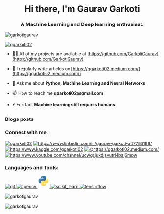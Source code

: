 <h1 align="center">Hi there, I'm Gaurav Garkoti</h1>
<h3 align="center">A Machine Learning and Deep learning enthusiast.</h3>

<p align="left"> <img src="https://komarev.com/ghpvc/?username=garkotigaurav&label=Profile%20views&color=0e75b6&style=flat" alt="garkotigaurav" /> </p>

<p align="left"> <a href="https://twitter.com/ggarkoti02" target="blank"><img src="https://img.shields.io/twitter/follow/ggarkoti02?logo=twitter&style=for-the-badge" alt="ggarkoti02" /></a> </p>

- 👨‍💻 All of my projects are available at [https://github.com/GarkotiGaurav](https://github.com/GarkotiGaurav)

- 📝 I regularly write articles on [https://ggarkoti02.medium.com/](https://ggarkoti02.medium.com/)

- 💬 Ask me about **Python, Machine Learning and Neural Networks**

- 📫 How to reach me **ggarkoti02@gmail.com**

- ⚡ Fun fact **Machine learning still requires humans.**

### Blogs posts
<!-- BLOG-POST-LIST:START -->
<!-- BLOG-POST-LIST:END -->

<h3 align="left">Connect with me:</h3>
<p align="left">
<a href="https://twitter.com/ggarkoti02" target="blank"><img align="center" src="https://raw.githubusercontent.com/rahuldkjain/github-profile-readme-generator/neutral-icons/src/images/icons/Social/twitter.svg" alt="ggarkoti02" height="30" width="40" /></a>
<a href="https://linkedin.com/in/https://www.linkedin.com/in/gaurav-garkoti-a47783188/" target="blank"><img align="center" src="https://raw.githubusercontent.com/rahuldkjain/github-profile-readme-generator/neutral-icons/src/images/icons/Social/linked-in-alt.svg" alt="https://www.linkedin.com/in/gaurav-garkoti-a47783188/" height="30" width="40" /></a>
<a href="https://kaggle.com/https://www.kaggle.com/ggarkoti02" target="blank"><img align="center" src="https://raw.githubusercontent.com/rahuldkjain/github-profile-readme-generator/neutral-icons/src/images/icons/Social/kaggle.svg" alt="https://www.kaggle.com/ggarkoti02" height="30" width="40" /></a>
<a href="https://medium.com/@https://ggarkoti02.medium.com/" target="blank"><img align="center" src="https://raw.githubusercontent.com/rahuldkjain/github-profile-readme-generator/neutral-icons/src/images/icons/Social/medium.svg" alt="@https://ggarkoti02.medium.com/" height="30" width="40" /></a>
<a href="https://www.youtube.com/c/https://www.youtube.com/channel/ucwgcjuxdjsvutrl4baj6mpw" target="blank"><img align="center" src="https://raw.githubusercontent.com/rahuldkjain/github-profile-readme-generator/neutral-icons/src/images/icons/Social/youtube.svg" alt="https://www.youtube.com/channel/ucwgcjuxdjsvutrl4baj6mpw" height="30" width="40" /></a>
</p>

<h3 align="left">Languages and Tools:</h3>
<p align="left"> <a href="https://git-scm.com/" target="_blank"> <img src="https://www.vectorlogo.zone/logos/git-scm/git-scm-icon.svg" alt="git" width="40" height="40"/> </a> <a href="https://opencv.org/" target="_blank"> <img src="https://www.vectorlogo.zone/logos/opencv/opencv-icon.svg" alt="opencv" width="40" height="40"/> </a> <a href="https://www.python.org" target="_blank"> <img src="https://raw.githubusercontent.com/devicons/devicon/master/icons/python/python-original.svg" alt="python" width="40" height="40"/> </a> <a href="https://scikit-learn.org/" target="_blank"> <img src="https://upload.wikimedia.org/wikipedia/commons/0/05/Scikit_learn_logo_small.svg" alt="scikit_learn" width="40" height="40"/> </a> <a href="https://www.tensorflow.org" target="_blank"> <img src="https://www.vectorlogo.zone/logos/tensorflow/tensorflow-icon.svg" alt="tensorflow" width="40" height="40"/> </a> </p>

<p><img align="center" src="https://github-readme-stats.vercel.app/api/top-langs?username=garkotigaurav&show_icons=true&locale=en&layout=compact" alt="garkotigaurav" /></p>

<p><img align="center" src="https://github-readme-streak-stats.herokuapp.com/?user=garkotigaurav&" alt="garkotigaurav" /></p>
